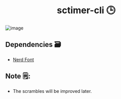 <h1 align="center">sctimer-cli 🕒</h1>

![image](https://user-images.githubusercontent.com/85022759/210436880-16620b1f-d033-4988-94f6-4f6f27a36b9c.png)

## Dependencies  🗃️
- [Nerd Font](https://github.com/ryanoasis/nerd-fonts/tree/master/patched-fonts/Iosevka)

## Note  🗒️:
- The scrambles will be improved later.
